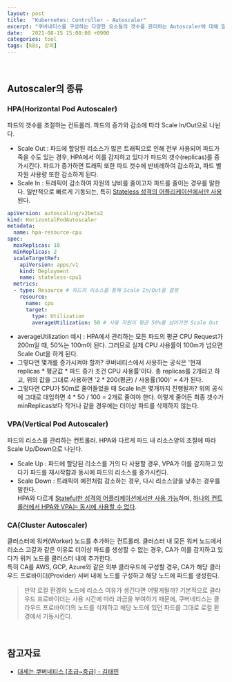 ```yaml
---
layout: post
title:  "Kubernetes: Controller - Autoscaler" 
excerpt: "쿠버네티스를 구성하는 다양한 요소들의 갯수를 관리하는 Autoscaler에 대해 알아본다. 본 포스팅은 인프런에서 제공하는 강의 '대세는 쿠버네티스 (초급~중급) - 김태민' 내용을 정리한 내용을 포함한다."
date:   2021-08-15 15:00:00 +0900
categories: tool
tags: [k8s, 강의]
---
```


<br>

## Autoscaler의 종류

### HPA(Horizontal Pod Autoscaler)

파드의 갯수를 조절하는 컨트롤러. 파드의 증가와 감소에 따라 Scale In/Out으로 나뉜다.  
- Scale Out : 파드에 할당된 리소스가 많은 트래픽으로 인해 전부 사용되어 파드가 죽을 수도 있는 경우, HPA에서 이를 감지하고 있다가 파드의 갯수(replicas)를 증가시킨다. 파드가 증가하면 트래픽 또한 파드 갯수에 반비례하여 감소하고, 파드 별 자원 사용량 또한 감소하게 된다.
- Scale In : 트래픽이 감소하여 자원의 낭비를 줄이고자 파드를 줄이는 경우를 말한다.
일반적으로 빠르게 기동되는, 특히 <u>Stateless 성격의 어플리케이션에서만 사용</u>된다.

```yaml
apiVersion: autoscaling/v2beta2
kind: HorizontalPodAutoscaler
metadata:
  name: hpa-resource-cpu
spec:
  maxReplicas: 10
  minReplicas: 2
  scaleTargetRef:
    apiVersion: apps/v1
    kind: Deployment
    name: stateless-cpu1
  metrics:
  - type: Resource # 파드의 리소스를 통해 Scale In/Out을 결정
    resource:
      name: cpu
      target:
        type: Utilization
        averageUtilization: 50 # 사용 자원이 평균 50%를 넘어가면 Scale Out
```
- averageUtilization 예시 : HPA에서 관리하는 모든 파드의 평균 CPU Request가 200m일 때, 50%는 100m이 된다. 그러므로 실제 CPU 사용률이 100m가 넘으면 Scale Out을 하게 된다.
- 그렇다면 몇개를 증가시켜야 할까? 쿠버네티스에서 사용하는 공식은 '현재 replicas * 평균값 * 파드 증가 조건 CPU 사용률'이다. 총 replicas를 2개라고 하고, 위의 값을 그대로 사용하면 '2 * 200(평균) / 사용률(100)' = 4가 된다.
- 그렇다면 CPU가 50m로 줄어들었을 때 Scale In은 몇개까지 진행될까? 위의 공식에 그대로 대입하면 4 * 50 / 100 = 2개로 줄여야 한다. 이렇게 줄어든 최종 갯수가 minReplicas보다 작거나 같을 경우에는 더이상 파드를 삭제하지 않는다.

### VPA(Vertical Pod Autoscaler)

파드의 리소스를 관리하는 컨트롤러. HPA와 다르게 파드 내 리소스양의 조절에 따라 Scale Up/Down으로 나뉜다.  
- Scale Up : 파드에 할당된 리소스를 거의 다 사용할 경우, VPA가 이를 감지하고 있다가 파드를 재시작함과 동시에 파드의 리소스를 증가시킨다. 
- Scale Down : 트래픽이 예전처럼 감소하는 경우, 다시 리소스양을 낮추는 경우를 말한다.  
HPA와 다르게 <u>Stateful한 성격의 어플리케이션에서만 사용 가능</u>하며, <u>하나의 컨트롤러에서 HPA와 VPA는 동시에 사용할 수 없다</u>.

### CA(Cluster Autoscaler)

클러스터에 워커(Worker) 노드를 추가하는 컨트롤러. 클러스터 내 모든 워커 노드에서 리소스 고갈과 같은 이유로 더이상 파드를 생성할 수 없는 경우, CA가 이를 감지하고 있다가 워커 노드를 클러스터 내에 추가한다.  
특히 CA를 AWS, GCP, Azure와 같은 외부 클라우드에 구성할 경우, CA가 해당 클라우드 프로바이더(Provider) 서버 내에 노드를 구성하고 해당 노드에 파드를 생성한다.  

> 만약 로컬 환경의 노드에 리소스 여유가 생긴다면 어떻게될까? 기본적으로 클라우드 프로바이더는 사용 시간에 따라 과금을 부여하기 때문에, 쿠버네티스는 클라우드 프로바이더의 노드를 삭제하고 해당 노드에 있던 파드를 그대로 로컬 환경에서 기동시킨다.

<br>

## 참고자료

- [대세는 쿠버네티스 [초급~중급] - 김태민](https://www.inflearn.com/course/쿠버네티스-기초/dashboard)
